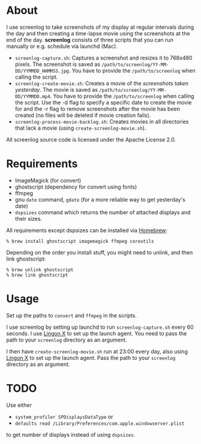 # About
I use screenlog to take screenshots of my display at regular intervals during the day and then creating a time-lapse movie using the screenshots at the end of the day. **screenlog** consists of three scripts that you can run manually or e.g. schedule via launchd (Mac).

* `screenlog-capture.sh`: Captures a screenshot and resizes it to 768x480 pixels. The screenshot is saved as `/path/to/screenlog/YY-MM-DD/YYMMDD_HHMMSS.jpg`. You have to provide the `/path/to/screenlog` when calling the script.
* `screenlog-create-movie.sh`: Creates a movie of the *screenshots taken yesterday*. The movie is saved as `/path/to/screenlog/YY-MM-DD/YYMMDD.mp4`. You have to provide the `/path/to/screenlog` when calling the script. Use the -d flag to specify a specific date to create the movie for and the -r flag to remove screenshots after the movie has been created (no files will be deleted if movie creation fails).
* `screenlog-process-movie-backlog.sh`: Creates movies in all directories that lack a movie (using `create-screenlog-movie.sh`).

All screenlog source code is licensed under the Apache License 2.0.

# Requirements
* ImageMagick (for convert)
* ghostscript (dependency for convert using fonts)
* ffmpeg
* gnu `date` command, `gdate` (for a more reliable way to get yesterday's date)
* `dspsizes` command which returns the number of attached displays and their sizes.

All requirements except dspsizes can be installed via [Homebrew](http://brew.sh/):

    % brew install ghostscript imagemagick ffmpeg coreutils

Depending on the order you install stuff, you might need to unlink, and then link ghostscript:

    % brew unlink ghostscript
    % brew link ghostscript

# Usage
Set up the paths to `convert` and `ffmpeg` in the scripts.

I use screenlog by setting up launchd to run `screenlog-capture.sh` every 60 seconds. I use [Lingon X](http://www.peterborgapps.com/lingon/) to set up the launch agent. You need to pass the path to your `screenlog` directory as an argument.

I then have `create-screenlog-movie.sh` run at 23:00 every day, also using [Lingon X](http://www.peterborgapps.com/lingon/) to set up the launch agent. Pass the path to your `screenlog` directory as an argument.

# TODO

Use either

- `system_profiler SPDisplaysDataType` or
- `defaults read /Library/Preferences/com.apple.windowserver.plist`

to get number of displays instead of using `dspsizes`.
